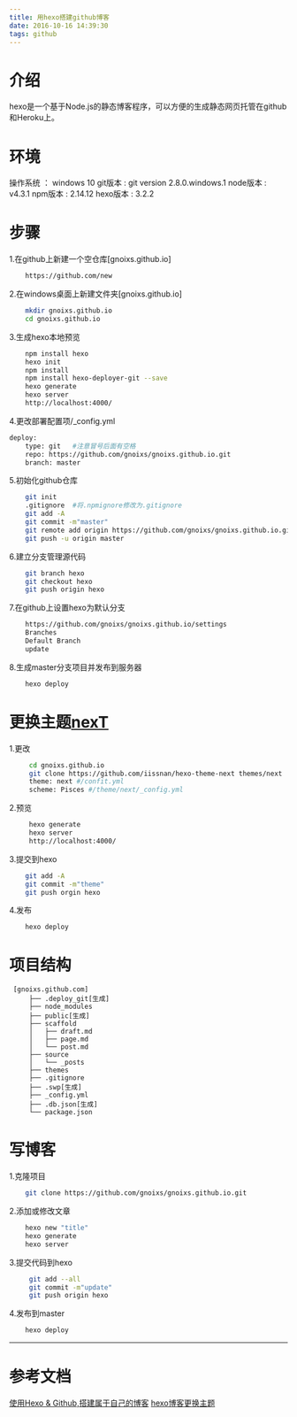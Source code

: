 ```yaml
---
title: 用hexo搭建github博客
date: 2016-10-16 14:39:30
tags: github
---
```


# 介绍
hexo是一个基于Node.js的静态博客程序，可以方便的生成静态网页托管在github和Heroku上。

# 环境
操作系统 ： windows 10
git版本  : git version 2.8.0.windows.1
node版本 : v4.3.1
npm版本  : 2.14.12
hexo版本 : 3.2.2

# 步骤
1.在github上新建一个空仓库[gnoixs.github.io]
```bash
	https://github.com/new
```
2.在windows桌面上新建文件夹[gnoixs.github.io]
```bash
	mkdir gnoixs.github.io
	cd gnoixs.github.io
```
3.生成hexo本地预览 
```bash
	npm install hexo
	hexo init
	npm install
	npm install hexo-deployer-git --save
	hexo generate
	hexo server
	http://localhost:4000/
```
4.更改部署配置项/_config.yml
```bash
deploy:
	type: git   #注意冒号后面有空格
	repo: https://github.com/gnoixs/gnoixs.github.io.git
	branch: master
```
5.初始化github仓库
```bash
	git init
	.gitignore  #将.npmignore修改为.gitignore
	git add -A
	git commit -m"master"
	git remote add origin https://github.com/gnoixs/gnoixs.github.io.git
	git push -u origin master
```
6.建立分支管理源代码
```bash
	git branch hexo
	git checkout hexo
	git push origin hexo
```
7.在github上设置hexo为默认分支
```bash
	https://github.com/gnoixs/gnoixs.github.io/settings
	Branches
	Default Branch
	update
```
8.生成master分支项目并发布到服务器
```bash	
	hexo deploy
```
	
# 更换主题[nexT](http://theme-next.iissnan.com/)
1.更改
```bash
	 cd gnoixs.github.io
	 git clone https://github.com/iissnan/hexo-theme-next themes/next
	 theme: next #/confit.yml
	 scheme: Pisces	#/theme/next/_config.yml
```
2.预览
```bash
	 hexo generate
	 hexo server
	 http://localhost:4000/
```
3.提交到hexo
```bash
	git add -A
	git commit -m"theme"
	git push orgin hexo
```
4.发布
```bash
	hexo deploy
```

# 项目结构
	 [gnoixs.github.com]
    	 ├── .deploy_git[生成]
		 ├── node_modules
		 ├── public[生成]
    	 ├── scaffold
    	 │   ├── draft.md
    	 │   ├── page.md
    	 │   └── post.md
    	 ├── source 
    	 │   └── _posts
    	 ├── themes                                       
    	 ├── .gitignore
		 ├── .swp[生成]  		
    	 ├── _config.yml
		 ├── .db.json[生成] 
    	 └── package.json
				
# 写博客
1.克隆项目
 ```bash
	 git clone https://github.com/gnoixs/gnoixs.github.io.git
 ```
2.添加或修改文章
```bash
	hexo new "title"
	hexo generate
	hexo server
```
3.提交代码到hexo
```bash
	 git add --all
	 git commit -m"update"
	 git push origin hexo
```
4.发布到master
```bash
	hexo deploy
```

--------------------------------------------------------------------------------------------------------

# 参考文档
[使用Hexo & Github,搭建属于自己的博客](https://segmentfault.com/a/1190000006749038)
[hexo博客更换主题](http://www.tuicool.com/articles/zeIZJzv)
			


		
		
		

